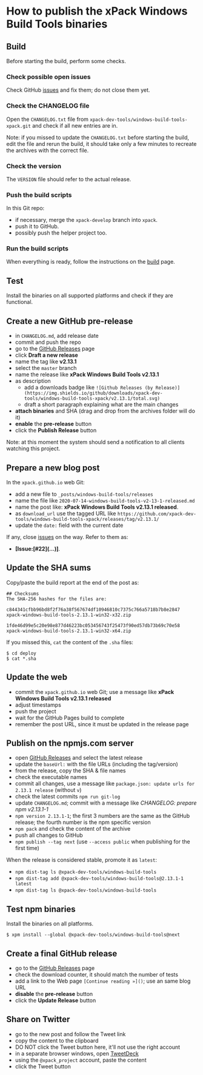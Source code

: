 # How to publish the xPack Windows Build Tools binaries

## Build

Before starting the build, perform some checks.

### Check possible open issues

Check GitHub [issues](https://github.com/xpack-dev-tools/windows-build-tools-xpack/issues)
and fix them; do not close them yet.

### Check the CHANGELOG file

Open the `CHANGELOG.txt` file from `xpack-dev-tools/windows-build-tools-xpack.git`
and check if all new entries are in.

Note: if you missed to update the `CHANGELOG.txt` before starting the build,
edit the file and rerun the build, it should take only a few minutes to
recreate the archives with the correct file.

### Check the version

The `VERSION` file should refer to the actual release.

### Push the build scripts

In this Git repo:

- if necessary, merge the `xpack-develop` branch into `xpack`.
- push it to GitHub.
- possibly push the helper project too.

### Run the build scripts

When everything is ready, follow the instructions on the
[build](https://github.com/xpack-dev-tools/windows-build-tools-xpack/blob/master/README.md)
page.

## Test

Install the binaries on all supported platforms and check if they are
functional.

## Create a new GitHub pre-release

- in `CHANGELOG.md`, add release date
- commit and push the repo
- go to the [GitHub Releases](https://github.com/xpack-dev-tools/windows-build-tools-xpack/releases) page
- click **Draft a new release**
- name the tag like **v2.13.1**
- select the `master` branch
- name the release like **xPack Windows Build Tools v2.13.1**
- as description
  - add a downloads badge like `![Github Releases (by Release)](https://img.shields.io/github/downloads/xpack-dev-tools/windows-build-tools-xpack/v2.13.1/total.svg)`
  - draft a short paragraph explaining what are the main changes
- **attach binaries** and SHA (drag and drop from the archives folder will do it)
- **enable** the **pre-release** button
- click the **Publish Release** button

Note: at this moment the system should send a notification to all clients
watching this project.

## Prepare a new blog post

In the `xpack.github.io` web Git:

- add a new file to `_posts/windows-build-tools/releases`
- name the file like `2020-07-14-windows-build-tools-v2-13-1-released.md`
- name the post like: **xPack Windows Build Tools v2.13.1 released**.
- as `download_url` use the tagged URL like `https://github.com/xpack-dev-tools/windows-build-tools-xpack/releases/tag/v2.13.1/`
- update the `date:` field with the current date

If any, close [issues](https://github.com/xpack-dev-tools/windows-build-tools-xpack/issues)
on the way. Refer to them as:

- **[Issue:\[#22\]\(...\)]**.

## Update the SHA sums

Copy/paste the build report at the end of the post as:

```console
## Checksums
The SHA-256 hashes for the files are:

c844341cfbb96bd8f2f76a38f567674df10946810c7375c766a5718b7b8e2847
xpack-windows-build-tools-2.13.1-win32-x32.zip

1fde46d99e5c20e98e877d46223bc053456743f25473f90ed57db73b69c70e58
xpack-windows-build-tools-2.13.1-win32-x64.zip
```

If you missed this, `cat` the content of the `.sha` files:

```console
$ cd deploy
$ cat *.sha
```

## Update the web

- commit the `xpack.github.io` web Git; use a message
  like **xPack Windows Build Tools v2.13.1 released**
- adjust timestamps
- push the project
- wait for the GitHub Pages build to complete
- remember the post URL, since it must be updated in the release page

## Publish on the npmjs.com server

- open [GitHub Releases](https://github.com/xpack-dev-tools/windows-build-tools-xpack/releases)
  and select the latest release
- update the `baseUrl:` with the file URLs (including the tag/version)
- from the release, copy the SHA & file names
- check the executable names
- commit all changes, use a message like `package.json: update urls for 2.13.1 release` (without `v`)
- check the latest commits `npm run git-log`
- update `CHANGELOG.md`; commit with a message like
  _CHANGELOG: prepare npm v2.13.1-1_
- `npm version 2.13.1-1`; the first 3 numbers are the same as the
  GitHub release; the fourth number is the npm specific version
- `npm pack` and check the content of the archive
- push all changes to GitHub
- `npm publish --tag next` (use `--access public` when publishing for the first time)

When the release is considered stable, promote it as `latest`:

- `npm dist-tag ls @xpack-dev-tools/windows-build-tools`
- `npm dist-tag add @xpack-dev-tools/windows-build-tools@2.13.1-1 latest`
- `npm dist-tag ls @xpack-dev-tools/windows-build-tools`

## Test npm binaries

Install the binaries on all platforms.

```console
$ xpm install --global @xpack-dev-tools/windows-build-tools@next
```

## Create a final GitHub release

- go to the [GitHub Releases](https://github.com/xpack-dev-tools/windows-build-tools-xpack/releases) page
- check the download counter, it should match the number of tests
- add a link to the Web page `[Continue reading »]()`; use an same blog URL
- **disable** the **pre-release** button
- click the **Update Release** button

## Share on Twitter

- go to the new post and follow the Tweet link
- copy the content to the clipboard
- DO NOT click the Tweet button here, it'll not use the right account
- in a separate browser windows, open [TweetDeck](https://tweetdeck.twitter.com/)
- using the `@xpack_project` account, paste the content
- click the Tweet button
